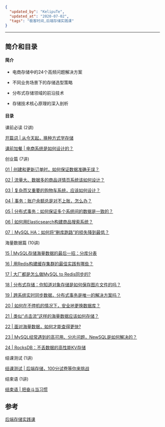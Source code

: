 ```json
{
  "updated_by": "KelipuTe",
  "updated_at": "2020-07-02",
  "tags": "极客时间,后端存储实践课"
}
```

---

## 简介和目录

#### 简介

- 电商存储中的24个高频问题解决方案

- 不同业务场景下的存储选型策略

- 分布式存储领域的前沿技术

- 存储技术核心原理的深入剖析

#### 目录

课前必读 (2讲)

[开篇词 | 从今天起，换种方式学存储](https://time.geekbang.org/column/article/204665)

[课前加餐 | 电商系统是如何设计的？](https://time.geekbang.org/column/article/204667)

创业篇 (7讲)

[01 | 创建和更新订单时，如何保证数据准确无误？](https://time.geekbang.org/column/article/204673)

[02 | 流量大、数据多的商品详情页系统该如何设计？](https://time.geekbang.org/column/article/204688)

[03 | 复杂而又重要的购物车系统，应该如何设计？](https://time.geekbang.org/column/article/206061)

[04 | 事务：账户余额总是对不上账，怎么办？](https://time.geekbang.org/column/article/206544)

[05 | 分布式事务：如何保证多个系统间的数据是一致的？](https://time.geekbang.org/column/article/207508)

[06 | 如何用Elasticsearch构建商品搜索系统？](https://time.geekbang.org/column/article/208675)

[07｜MySQL HA：如何将“删库跑路”的损失降到最低？](https://time.geekbang.org/column/article/210210)

海量数据篇 (10讲)

[15 | MySQL存储海量数据的最后一招：分库分表](https://time.geekbang.org/column/article/217568)

[16 | 用Redis构建缓存集群的最佳实践有哪些？](https://time.geekbang.org/column/article/217590)

[17 | 大厂都是怎么做MySQL to Redis同步的?](https://time.geekbang.org/column/article/217593)

[18 | 分布式存储：你知道对象存储是如何保存图片文件的吗？](https://time.geekbang.org/column/article/220609)

[19 | 跨系统实时同步数据，分布式事务是唯一的解决方案吗？](https://time.geekbang.org/column/article/221567)

[20 | 如何在不停机的情况下，安全地更换数据库？](https://time.geekbang.org/column/article/221658)

[21 | 类似“点击流”这样的海量数据应该如何存储？](https://time.geekbang.org/column/article/224162)

[22 | 面对海量数据，如何才能查得更快?](https://time.geekbang.org/column/article/224344)

[23 | MySQL经常遇到的高可用、分片问题，NewSQL是如何解决的？](https://time.geekbang.org/column/article/225398)

[24 | RocksDB：不丢数据的高性能KV存储](https://time.geekbang.org/column/article/225400)

结课测试 (1讲)

[结课测试 | 后端存储，100分试卷等你来挑战](https://time.geekbang.org/column/article/227863)

结束语 (1讲)

[结束语 | 把奋斗当习惯](https://time.geekbang.org/column/article/229464)

## 参考

[后端存储实践课](https://time.geekbang.org/column/intro/287)